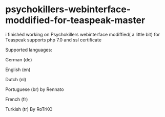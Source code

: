 # psychokillers-webinterface-moddified-for-teaspeak-master
 i finishéd working on Psychokillers webinterface modiffied( a little bit) for Teaspeak supports php 7.0 and ssl certificate
 
Supported languages:

German (de)

English (en)

Dutch (nl)

Portuguese (br) by Rennato

French (fr)

Turkish (tr) By RoTrKO

